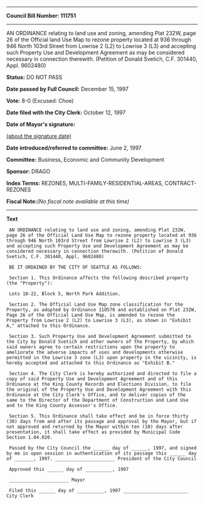 

********

**Council Bill Number: 111751**
********

 AN ORDINANCE relating to land use and zoning, amending Plat 232W, page 26 of the Official land Use Map to rezone property located at 936 through 946 North 103rd Street from Lowrise 2 (L2) to Lowrise 3 (L3) and accepting such Property Use and Development Agreement as may be considered necessary in connection therewith. (Petition of Donald Svetich, C.F. 301440, Appl. 9602480)

**Status:** DO NOT PASS
   
**Date passed by Full Council:** December 15, 1997
   
**Vote:** 8-0 (Excused: Choe)
   
**Date filed with the City Clerk:** October 12, 1997
   
**Date of Mayor's signature:**
   
[(about the signature date)](/~public/approvaldate.htm)
   
   
   
**Date introduced/referred to committee:** June 2, 1997
   
**Committee:** Business, Economic and Community Development
   
**Sponsor:** DRAGO
   
   
**Index Terms:** REZONES, MULTI-FAMILY-RESIDENTIAL-AREAS, CONTRACT-REZONES

**Fiscal Note:**_(No fiscal note available at this time)_

********

**Text**
   
```
 AN ORDINANCE relating to land use and zoning, amending Plat 232W, page 26 of the Official Land Use Map to rezone property located at 936 through 946 North 103rd Street from Lowrise 2 (L2) to Lowrise 3 (L3) and accepting such Property Use and Development Agreement as may be considered necessary in connection therewith. (Petition of Donald Svetich, C.F. 301440, Appl. 9602480)

 BE IT ORDAINED BY THE CITY OF SEATTLE AS FOLLOWS:

 Section 1. This Ordinance affects the following described property (the "Property"):

 Lots 18-22, Block 5, North Park Addition.

 Section 2. The Official Land Use Map zone classification for the Property, as adopted by Ordinance 110570 and established on Plat 232W, Page 26 of the Official Land Use Map, is amended to rezone the Property from Lowrise 2 (L2) to Lowrise 3 (L3), as shown in "Exhibit A," attached to this Ordinance.

 Section 3. Such Property Use and Development Agreement submitted to the City by Donald Svetich and other owners of the Property, by which said owners agree to certain restrictions upon the property to ameliorate the adverse impacts of uses and developments otherwise permitted in the Lowrise 3 zone (L3) upon property in the vicinity, is hereby accepted and attached to this Ordinance as "Exhibit B."

 Section 4. The City Clerk is hereby authorized and directed to file a copy of said Property Use and Development Agreement and of this Ordinance at the King County Records and Elections Division, to file the original of the Property Use and Development Agreement with this Ordinance at the City Clerk's Office, and to deliver copies of the same to the Director of the Department of Construction and Land Use and to the King County Assessor's Office.

 Section 5. This Ordinance shall take effect and be in force thirty (30) days from and after its passage and approval by the Mayor, but if not approved and returned by the Mayor within ten (10) days after presentation, it shall take effect as provided by Municipal Code Section 1.04.020.

 Passed by the City Council the ______ day of ______, 1997, and signed by me in open session in authentication of its passage this ______ day of _______, 1997. ______________________ President of the City Council

 Approved this ______ day of __________, 1997

 ______________________ Mayor

 Filed this ______ day of __________, 1997 ________________________ City Clerk

```
